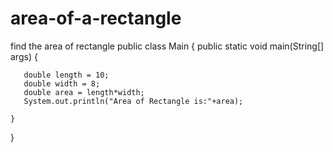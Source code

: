 # area-of-a-rectangle
find the area of rectangle 
public class Main
{
	public static void main(String[] args) 
	{
   
	   double length = 10;
	   double width = 8;
	   double area = length*width;
	   System.out.println("Area of Rectangle is:"+area);
 
	}
}
